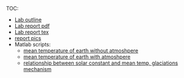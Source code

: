 TOC:
  - [Lab outline](L03.pdf)
  - [Lab report pdf](lab-report-lab-5.pdf)
  - [Lab report tex](lab-report-lab-5.tex)
  - [report pics](pics/)
  - Matlab scripts:
    - [mean temperature of earth without atmoshpere](mean_temp.m)
    - [mean temperature of earth with atmoshpere](mean_with_atmosphere.m)
    - [relationship between solar constant and mean temp, glaciations mechanism](solar_constant_vs_mean_temp.m)

